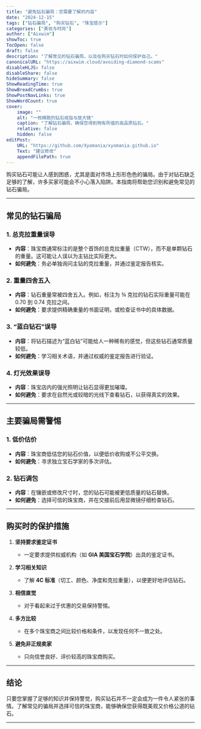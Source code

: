 ```yaml
---
title: "避免钻石骗局：您需要了解的内容"
date: "2024-12-15"
tags: ["钻石骗局", "购买钻石", "珠宝提示"]
categories: ["美妆与时尚"]
author: ["Aixwim"]
showToc: true
TocOpen: false
draft: false
description: "了解常见的钻石骗局，以及在购买钻石时如何保护自己。"
canonicalURL: "https://aixwim.cloud/avoiding-diamond-scams"
disableHLJS: false
disableShare: false
hideSummary: false
ShowReadingTime: true
ShowBreadCrumbs: true
ShowPostNavLinks: true
ShowWordCount: true
cover:
    image: ""
    alt: "一枚精致的钻石戒指与放大镜"
    caption: "了解钻石骗局，确保您得到物有所值的高品质钻石。"
    relative: false
    hidden: false
editPost:
    URL: "https://github.com/Xyomania/xyomania.github.io"
    Text: "建议修改"
    appendFilePath: true
---
```


购买钻石可能让人感到困惑，尤其是面对市场上形形色色的骗局。由于对钻石缺乏足够的了解，许多买家可能会不小心落入陷阱。本指南将帮助您识别和避免常见的钻石骗局。

---

## **常见的钻石骗局**

### 1. **总克拉重量误导**
   - **内容**：珠宝商通常标注的是整个首饰的总克拉重量（CTW），而不是单颗钻石的重量。这可能让人误以为主钻比实际更大。
   - **如何避免**：务必单独询问主钻的克拉重量，并通过鉴定报告核实。

### 2. **重量四舍五入**
   - **内容**：钻石重量常被四舍五入。例如，标注为 ¾ 克拉的钻石实际重量可能在 0.70 到 0.74 克拉之间。
   - **如何避免**：要求提供精确重量的书面证明，或检查证书中的具体数据。

### 3. **“蓝白钻石”误导**
   - **内容**：将钻石描述为“蓝白钻”可能给人一种稀有的感觉，但这些钻石通常质量较低。
   - **如何避免**：学习相关术语，并通过权威的鉴定报告进行验证。

### 4. **灯光效果误导**
   - **内容**：珠宝店内的强光照明让钻石显得更加璀璨。
   - **如何避免**：要求在自然光或较暗的光线下查看钻石，以获得真实的效果。

---

## **主要骗局需警惕**

### 1. **低价估价**
   - **内容**：珠宝商低估您的钻石价值，以便低价收购或不公平交换。
   - **如何避免**：寻求独立宝石学家的多次评估。

### 2. **钻石调包**
   - **内容**：在镶嵌或修改尺寸时，您的钻石可能被更低质量的钻石替换。
   - **如何避免**：选择可信的珠宝商，并在交接前后用显微镜仔细检查钻石。

---

## **购买时的保护措施**

1. **坚持要求鉴定证书**  
   - 一定要求提供权威机构（如 **GIA 美国宝石学院**）出具的鉴定证书。

2. **学习相关知识**  
   - 了解 **4C 标准**（切工、颜色、净度和克拉重量），以便更好地评估钻石。

3. **相信直觉**  
   - 对于看起来过于优惠的交易保持警惕。

4. **多方比较**  
   - 在多个珠宝商之间比较价格和条件，以发现任何不一致之处。

5. **避免非正规卖家**  
   - 只向信誉良好、评价较高的珠宝商购买。

---

## **结论**

只要您掌握了足够的知识并保持警觉，购买钻石并不一定会成为一件令人紧张的事情。了解常见的骗局并选择可信的珠宝商，能够确保您获得既美观又价格公道的钻石。

---
